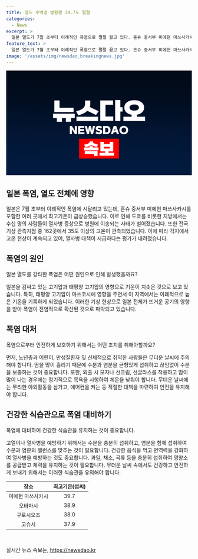 ```yaml
---
title: 열도 수백명 병원행 39.7도 펄펄
categories:
  - News
excerpt: >
  일본 열도가 7월 초부터 이례적인 폭염으로 펄펄 끓고 있다. 혼슈 중서부 미에현 마쓰사카시는 5일 최고기온이 섭씨 39.7도까지 올랐고, 도쿄 도심 온도는 35.5도까지 상승했다. 열사병 의심으로 병원에 이송된 사람은 260여 명에 달해, 주말에도 고온 현상이 이어져 대책이 필요하다고 교도통신은 전했다.
feature_text: >
  일본 열도가 7월 초부터 이례적인 폭염으로 펄펄 끓고 있다. 혼슈 중서부 미에현 마쓰사카시는 5일 최고기온이 섭씨 39.7도까지 올랐고, 도쿄 도심 온도는 35.5도까지 상승했다. 열사병 의심으로 병원에 이송된 사람은 260여 명에 달해, 주말에도 고온 현상이 이어져 대책이 필요하다고 교도통신은 전했다.
image: '/assets/img/newsdao_breakingnews.jpg'
---
```


<p><img src="/assets/img/newsdao_breakingnews.jpg" alt="cryptoinkorea 속보" /></p>

<h2 data-ke-size="size26">일본 폭염, 열도 전체에 영향</h2>

<p data-ke-size="size16">일본은 7월 초부터 이례적인 폭염에 시달리고 있는데, 혼슈 중서부 미에현 마쓰사카시를 포함한 여러 곳에서 최고기온이 급상승했습니다. 이로 인해 도쿄를 비롯한 지방에서는 수십 명의 사람들이 열사병 증상으로 병원에 이송되는 사태가 벌어졌습니다. 또한 전국 기상 관측지점 중 162곳에서 35도 이상의 고온이 관측되었습니다. 이에 따라 각지에서 고온 현상이 계속되고 있어, 열사병 대책이 시급하다는 평가가 내려졌습니다.</p>

<h2 data-ke-size="size26">폭염의 원인</h2>

<p data-ke-size="size16">일본 열도를 강타한 폭염은 어떤 원인으로 인해 발생했을까요? 

일본을 감싸고 있는 고기압과 태평양 고기압의 영향으로 기온이 치솟은 것으로 보고 있습니다. 특히, 태평양 고기압이 마쓰코시에 영향을 주면서 이 지역에서는 이례적으로 높은 기온을 기록하게 되었습니다. 이러한 기상 현상으로 일본 전체가 뜨거운 공기의 영향을 받아 폭염이 전염적으로 확산된 것으로 파악되고 있습니다.</p>

<h2 data-ke-size="size26">폭염 대처</h2>

<p data-ke-size="size16">폭염으로부터 안전하게 보호하기 위해서는 어떤 조치를 취해아할까요?

먼저, 노년층과 어린이, 만성질환자 및 신체적으로 취약한 사람들은 무더운 날씨에 주의해야 합니다. 땀을 많이 흘리기 때문에 수분과 염분을 균형있게 섭취하고 끊임없이 수분을 보충하는 것이 중요합니다. 또한, 외출 시 모자나 선크림, 선글라스를 착용하고 땀이 많이 나는 경우에는 정기적으로 목욕을 시행하여 체온을 낮춰야 합니다. 무더운 날씨에는 무리한 야외활동을 삼가고, 에어컨을 켜는 등 적절한 대책을 마련하여 안전을 유지해야 합니다.</p>

<h2 data-ke-size="size26">건강한 식습관으로 폭염 대비하기</h2>

<p data-ke-size="size16">폭염에 대비하여 건강한 식습관을 유지하는 것이 중요합니다. 

고열이나 열사병을 예방하기 위해서는 수분을 충분히 섭취하고, 염분을 함께 섭취하여 수분과 염분의 밸런스를 맞추는 것이 필요합니다. 건강한 음식을 먹고 면역력을 강화하여 열사병을 예방하는 것도 중요합니다. 과일, 채소, 곡류 등을 충분히 섭취하여 영양소를 공급받고 체력을 유지하는 것이 필요합니다. 무더운 날씨 속에서도 건강하고 안전하게 보내기 위해서는 이러한 식습관을 유의해야 합니다.</p>

<table>
    <thead>
        <tr>
            <th>장소</th>
            <th>최고기온(섭씨)</th>
        </tr>
    </thead>
    <tbody>
        <tr>
            <td style="text-align: center;">미에현 마쓰사카시</td>
            <td style="text-align: center;">39.7</td>
        </tr>
        <tr>
            <td style="text-align: center;">오바마시</td>
            <td style="text-align: center;">38.9</td>
        </tr>
        <tr>
            <td style="text-align: center;">구로시오초</td>
            <td style="text-align: center;">38.0</td>
        </tr>
        <tr>
            <td style="text-align: center;">고슈시</td>
            <td style="text-align: center;">37.9</td>
        </tr>
    </tbody>
</table>

<p data-ke-size="size16">&nbsp;</p>
실시간 뉴스 속보는, <a href="https://newsdao.kr" rel="dofollow">https://newsdao.kr</a>


